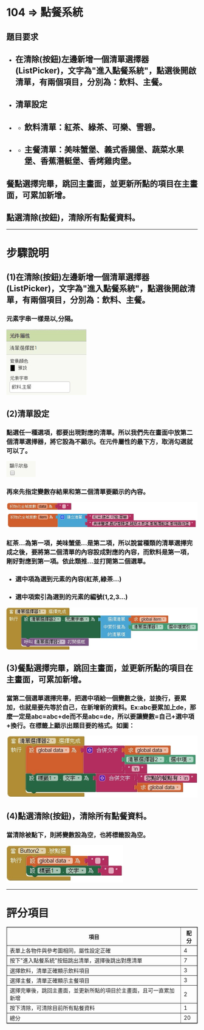 # 104 => 點餐系統
## 題目要求
* ## 在清除(按鈕)左邊新增一個清單選擇器(ListPicker)，文字為"進入點餐系統"，點選後開啟清單，有兩個項目，分別為：飲料、主餐。
* ## 清單設定
* * ## 飲料清單：紅茶、綠茶、可樂、雪碧。
* * ## 主餐清單：美味蟹堡、義式香腸堡、蔬菜水果堡、香蕉潛艇堡、香烤雞肉堡。
## 餐點選擇完畢，跳回主畫面，並更新所點的項目在主畫面，可累加新增。
## 點選清除(按鈕)，清除所有點餐資料。

---
# 步驟說明
## (1)在清除(按鈕)左邊新增一個清單選擇器(ListPicker)，文字為"進入點餐系統"，點選後開啟清單，有兩個項目，分別為：飲料、主餐。
### 元素字串一樣是以,分隔。
![元素字串](images/104-1.jpg)
## (2)清單設定
### 點選任一種選項，都要出現對應的清單。所以我們先在畫面中放第二個清單選擇器，將它設為不顯示。在元件屬性的最下方，取消勾選就可以了。
![顯示狀態](images/104-2.jpg)
### 再來先指定變數存結果和第二個清單要顯示的內容。
![變數](images/104-3.jpg)
### 紅茶...為第一項，美味蟹堡...是第二項，所以說當種類的清單選擇完成之後，要將第二個清單的內容設成對應的內容，而飲料是第一項，剛好對應到第一項。依此類推...並打開第二個選單。
* ### 選中項為選到元素的內容(紅茶,綠茶...)
* ### 選中項索引為選到的元素的編號(1,2,3...)
![清單](images/104-4.jpg)
## (3)餐點選擇完畢，跳回主畫面，並更新所點的項目在主畫面，可累加新增。
### 當第二個選單選擇完畢，把選中項給一個變數之後，並換行，要累加，也就是要先等於自己，在新增新的資料。Ex:abc要累加上de，那麼一定是abc=abc+de而不是abc=de，所以要讓變數=自己+選中項+換行。在標籤上顯示出題目要的格式。如圖：
![結果](images/104-5.jpg)
## (4)點選清除(按鈕)，清除所有點餐資料。
### 當清除被點下，則將變數設為空，也將標籤設為空。
![清空](images/104-6.jpg)

---
# 評分項目
<table border="1">
    <th  align="center">項目</th>
    <th>配分</th>
    <tr  align="left">
        <td>表單上各物件與參考圖相同，屬性設定正確</td>
        <td>4</td>
    </tr>
    <tr  align="left">
        <td>按下"進入點餐系統"按鈕跳出清單，選擇後跳出對應清單</td>
        <td>7</td>
    </tr>
    <tr  align="left">
        <td>選擇飲料，清單正確顯示飲料項目</td>
        <td>3</td>
    </tr>
    <tr  align="left">
        <td>選擇主餐，清單正確顯示主餐項目</td>
        <td>3</td>
    </tr>
    <tr  align="left">
        <td>選擇完畢後，跳回主畫面，並更新所點的項目於主畫面，且可一直累加新增</td>
        <td>2</td>
    </tr>
    <tr  align="left">
        <td>按下清除，可清除目前所有點餐資料</td>
        <td>1</td>
    </tr>
    <tr  align="left">
        <td>總分</td>
        <td>20</td>
    </tr>
</table>